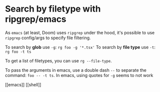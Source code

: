 # Search by filetype with ripgrep/emacs

As `emacs` (at least, Doom) uses `ripgrep` under the hood, it's possible to use `ripgrep` config/args to specify file filtering.

To search by **glob** use `-g`: `rg foo -g '*.tsx'`
To search by **file type** use `-t`: `rg foo -t ts`

To get a list of filetypes, you can use `rg --file-type`.

To pass the arguments in emacs, use a double dash `--` to separate the command: `foo -- -t ts`. In emacs, using quotes for `-g` seems to not work

[[emacs]]
[[shell]]